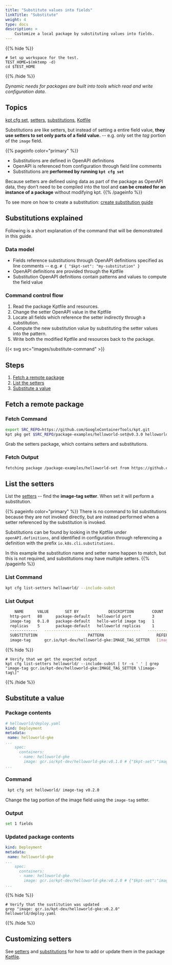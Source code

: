 ```yaml
---
title: "Substitute values into fields"
linkTitle: "Substitute"
weight: 4
type: docs
description: >
    Customize a local package by substituting values into fields.
---
```


{{% hide %}}

<!-- @makeWorkplace @verifyGuides-->
```
# Set up workspace for the test.
TEST_HOME=$(mktemp -d)
cd $TEST_HOME
```

{{% /hide %}}

*Dynamic needs for packages are built into tools which read and write
configuration data.*

## Topics

[kpt cfg set], [setters], [substitutions], [Kptfile]

Substitutions are like setters, but instead of setting a entire field
value, **they use setters to set only parts of a field value.** -- e.g.
only set the *tag* portion of the `image` field.

{{% pageinfo color="primary" %}}

- Substitutions are defined in OpenAPI definitions
- OpenAPI is referenced from configuration through field line comments
- Substitutions are **performed by running `kpt cfg set`**

Because setters are defined using data as part of the package as OpenAPI data,
they don’t need to be compiled into the tool and **can be created
for an instance of a package** without modifying kpt.
{{% /pageinfo %}}

To see more on how to create a substitution: [create substitution guide]

## Substitutions explained

Following is a short explanation of the command that will be demonstrated
in this guide.

### Data model

- Fields reference substitutions through OpenAPI definitions specified as
  line comments -- e.g. `# { "$kpt-set": "my-substitution" }`
- OpenAPI definitions are provided through the Kptfile
- Substitution OpenAPI definitions contain patterns and values to compute
  the field value

### Command control flow

1. Read the package Kptfile and resources.
2. Change the setter OpenAPI value in the Kptfile
3. Locate all fields which reference the setter indirectly through a
   substitution.
4. Compute the new substitution value by substituting the setter values into
   the pattern.
5. Write both the modified Kptfile and resources back to the package.

{{< svg src="images/substitute-command" >}}

## Steps

1. [Fetch a remote package](#fetch-a-remote-package)
2. [List the setters](#list-the-setters)
3. [Substitute a value](#substitute-a-value)

## Fetch a remote package

### Fetch Command

<!-- @fetchPackage @verifyGuides-->
```sh
export SRC_REPO=https://github.com/GoogleContainerTools/kpt.git
kpt pkg get $SRC_REPO/package-examples/helloworld-set@v0.3.0 helloworld
```

Grab the setters package, which contains setters and substitutions.

### Fetch Output

```sh
fetching package /package-examples/helloworld-set from https://github.com/GoogleContainerTools/kpt to helloworld
```

## List the setters

List the [setters] -- find the **image-tag setter**.  When set it will perform
a substitution.

{{% pageinfo color="primary" %}}
There is no command to list substitutions because they are not invoked directly,
but are instead performed when a setter referenced by the substitution is
invoked.

Substitutions can be found by looking in the Kptfile under
`openAPI.definitions`, and identified in configuration through referencing
a definition with the prefix `io.k8s.cli.substitutions.`

In this example the substitution name and setter name happen to match, but this
is not required, and substitutions may have multiple setters.
{{% /pageinfo %}}

### List Command

```sh
kpt cfg list-setters helloworld/ --include-subst
```

### List Output

```sh
    NAME      VALUE       SET BY             DESCRIPTION        COUNT
  http-port   80      package-default   helloworld port         3
  image-tag   0.1.0   package-default   hello-world image tag   1
  replicas    5       package-default   helloworld replicas     1
  ------------   ------------------------------------------   ----------
  SUBSTITUTION                      PATTERN                       REFERENCES
  image-tag      gcr.io/kpt-dev/helloworld-gke:IMAGE_TAG_SETTER   [image-tag]
```

{{% hide %}}

<!-- @verifyListSubst @verifyGuides-->
```
# Verify that we get the expected output
kpt cfg list-setters helloworld/ --include-subst | tr -s ' ' | grep "image-tag gcr.io/kpt-dev/helloworld-gke:IMAGE_TAG_SETTER \[image-tag\]"
```

{{% /hide %}}

## Substitute a value

### Package contents

```yaml
# helloworld/deploy.yaml
kind: Deployment
metadata:
 name: helloworld-gke
...
    spec:
      containers:
      - name: helloworld-gke
        image: gcr.io/kpt-dev/helloworld-gke:v0.1.0 # {"$kpt-set":"image-tag"}
...
```

### Command

<!-- @setImageTag @verifyGuides-->
```sh
 kpt cfg set helloworld/ image-tag v0.2.0
```

Change the tag portion of the image field using the `image-tag` setter.

### Output

```sh
set 1 fields
```

### Updated package contents

```yaml
kind: Deployment
metadata:
 name: helloworld-gke
...
    spec:
      containers:
      - name: helloworld-gke
        image: gcr.io/kpt-dev/helloworld-gke:v0.2.0 # {"$kpt-set":"image-tag"}
...
```

{{% hide %}}

<!-- @verifySubst @verifyGuides-->
```
# Verify that the sustitution was updated
grep "image: gcr.io/kpt-dev/helloworld-gke:v0.2.0" helloworld/deploy.yaml
```

{{% /hide %}}

## Customizing setters

See [setters] and [substitutions] for how to add or update them in the
package [Kptfile].

[Kptfile]: ../../../api-reference/kptfile/
[kpt cfg set]: ../../../reference/cfg/set/
[setters]: ../../../reference/cfg/create-setter/
[substitutions]: ../../../reference/cfg/create-subst/
[create substitution guide]: ../../producer/substitutions/
